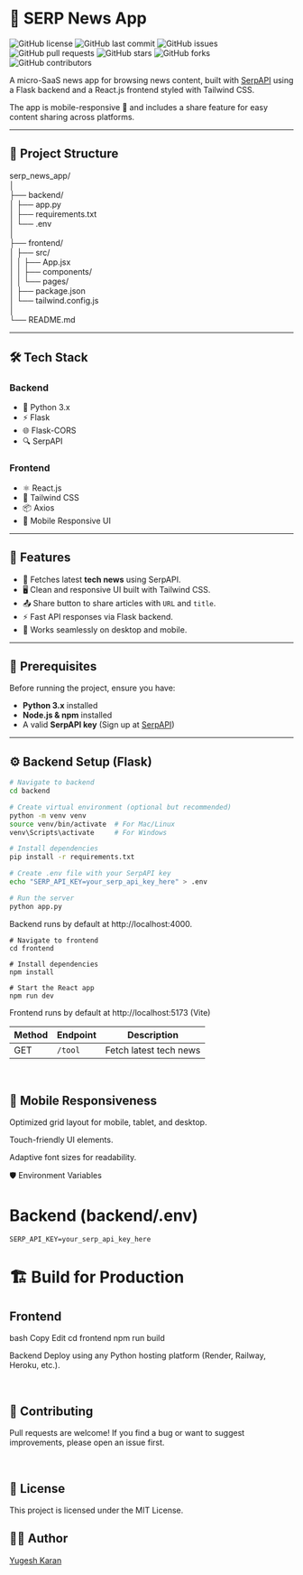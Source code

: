# 📰 SERP News App

![GitHub license](https://img.shields.io/github/license/YUGESHKARAN/serp_news_app)
![GitHub last commit](https://img.shields.io/github/last-commit/YUGESHKARAN/serp_news_app)
![GitHub issues](https://img.shields.io/github/issues/YUGESHKARAN/serp_news_app)
![GitHub pull requests](https://img.shields.io/github/issues-pr/YUGESHKARAN/serp_news_app)
![GitHub stars](https://img.shields.io/github/stars/YUGESHKARAN/serp_news_app)
![GitHub forks](https://img.shields.io/github/forks/YUGESHKARAN/serp_news_app)
![GitHub contributors](https://img.shields.io/github/contributors/YUGESHKARAN/serp_news_app)

A micro-SaaS news app for browsing news content, built with [SerpAPI](https://serpapi.com/) using a Flask backend and a React.js frontend styled with Tailwind CSS.

The app is mobile-responsive 📱 and includes a share feature for easy content sharing across platforms.

---

## 📂 Project Structure

serp_news_app/ <br>
│ <br>
├── backend/                <br>
│   ├── app.py               <br>
│   ├── requirements.txt      <br>
│   └── .env                 <br>
│ <br>
├── frontend/                <br>
│   ├── src/ <br>
│   │   ├── App.jsx           <br>
│   │   ├── components/      <br>
│   │   └── pages/            <br>
│   ├── package.json          <br>
│   └── tailwind.config.js  <br>
│ <br>
└── README.md              <br>



---

## 🛠 Tech Stack

### **Backend**
- 🐍 Python 3.x
- ⚡ Flask
- 🌐 Flask-CORS
- 🔍 SerpAPI

### **Frontend**
- ⚛️ React.js
- 🎨 Tailwind CSS
- 📦 Axios
- 📱 Mobile Responsive UI

---

## 🚀 Features
- 🔎 Fetches latest **tech news** using SerpAPI.
- 🖥 Clean and responsive UI built with Tailwind CSS.
- 📤 Share button to share articles with `URL` and `title`.
- ⚡ Fast API responses via Flask backend.
- 📱 Works seamlessly on desktop and mobile.

---

## 📌 Prerequisites

Before running the project, ensure you have:

- **Python 3.x** installed
- **Node.js & npm** installed
- A valid **SerpAPI key** (Sign up at [SerpAPI](https://serpapi.com/))

---

## ⚙️ Backend Setup (Flask)

```bash
# Navigate to backend
cd backend

# Create virtual environment (optional but recommended)
python -m venv venv
source venv/bin/activate  # For Mac/Linux
venv\Scripts\activate     # For Windows

# Install dependencies
pip install -r requirements.txt

# Create .env file with your SerpAPI key
echo "SERP_API_KEY=your_serp_api_key_here" > .env

# Run the server
python app.py
```

Backend runs by default at http://localhost:4000.

```
# Navigate to frontend
cd frontend

# Install dependencies
npm install

# Start the React app
npm run dev
```

Frontend runs by default at http://localhost:5173 (Vite) 

| Method | Endpoint | Description            |
| ------ | -------- | ---------------------- |
| GET    | `/tool`  | Fetch latest tech news |

<br>

## 📱 Mobile Responsiveness
Optimized grid layout for mobile, tablet, and desktop.

Touch-friendly UI elements.

Adaptive font sizes for readability.
<br>

🛡 Environment Variables
# Backend (backend/.env)
```
SERP_API_KEY=your_serp_api_key_here
```

# 🏗 Build for Production
## Frontend
bash
Copy
Edit
cd frontend
npm run build

Backend Deploy using any Python hosting platform (Render, Railway, Heroku, etc.).

<br>

## 🤝 Contributing
Pull requests are welcome!
If you find a bug or want to suggest improvements, please open an issue first.

<br>

## 📜 License
This project is licensed under the MIT License.


## 👨‍💻 Author
[Yugesh Karan](https://github.com/YUGESHKARAN)






















